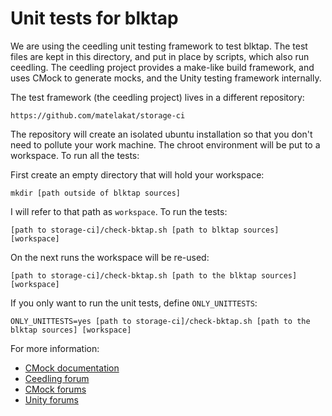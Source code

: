 # Unit tests for blktap

We are using the ceedling unit testing framework to test blktap. The test files
are kept in this directory, and put in place by scripts, which also run
ceedling. The ceedling project provides a make-like build framework, and uses
CMock to generate mocks, and the Unity testing framework internally.

The test framework (the ceedling project) lives in a different repository:

    https://github.com/matelakat/storage-ci

The repository will create an isolated ubuntu installation so that you don't
need to pollute your work machine. The chroot environment will be put to a
workspace. To run all the tests:

First create an empty directory that will hold your workspace:

    mkdir [path outside of blktap sources]

I will refer to that path as `workspace`. To run the tests:

    [path to storage-ci]/check-bktap.sh [path to blktap sources] [workspace]

On the next runs the workspace will be re-used:

    [path to storage-ci]/check-bktap.sh [path to the blktap sources] [workspace]

If you only want to run the unit tests, define `ONLY_UNITTESTS`:

    ONLY_UNITTESTS=yes [path to storage-ci]/check-bktap.sh [path to the blktap sources] [workspace]

For more information:

 * [CMock documentation](http://throwtheswitch.org/white-papers/cmock-intro.html)
 * [Ceedling forum](http://sourceforge.net/p/ceedling/discussion/1052467)
 * [CMock forums](http://sourceforge.net/p/cmock/discussion/822277)
 * [Unity forums](http://sourceforge.net/p/unity/discussion/770030)
